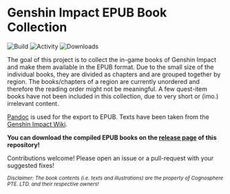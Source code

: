 # Genshin Impact EPUB Book Collection

![Build](https://img.shields.io/github/actions/workflow/status/c3kay/genshin-impact-books-epub/build.yaml?branch=master)
![Activity](https://img.shields.io/github/last-commit/c3kay/genshin-impact-books-epub)
![Downloads](https://img.shields.io/github/downloads/c3kay/genshin-impact-books-epub/total)

The goal of this project is to collect the in-game books of Genshin Impact and make them available
in the EPUB format. Due to the small size of the individual books, they are divided as chapters
and are grouped together by region. The books/chapters of a region are currently unordered and therefore
the reading order might not be meaningful. A few quest-item books have not been included in this
collection, due to very short or (imo.) irrelevant content.

[Pandoc](https://pandoc.org) is used for the export to EPUB. Texts have been taken from the
[Genshin Impact Wiki](https://genshin-impact.fandom.com/wiki/Books).

**You can download the compiled EPUB books on the
[release page](https://github.com/c3kay/genshin-impact-books-epub/releases) of this repository!**

Contributions welcome! Please open an issue or a pull-request with your suggested fixes!

<sub>*Disclaimer: The book contents (i.e. texts and illustrations) are the property of Cognosphere PTE.
LTD. and their respective owners!*</sub>
